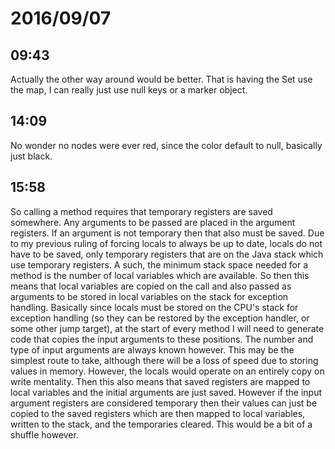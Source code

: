 # 2016/09/07

## 09:43

Actually the other way around would be better. That is having the Set use the
map, I can really just use null keys or a marker object.

## 14:09

No wonder no nodes were ever red, since the color default to null, basically
just black.

## 15:58

So calling a method requires that temporary registers are saved somewhere. Any
arguments to be passed are placed in the argument registers. If an argument
is not temporary then that also must be saved. Due to my previous ruling of
forcing locals to always be up to date, locals do not have to be saved, only
temporary registers that are on the Java stack which use temporary
registers. A such, the minimum stack space needed for a method is the number
of local variables which are available. So then this means that local variables
are copied on the call and also passed as arguments to be stored in local
variables on the stack for exception handling. Basically since locals must be
stored on the CPU's stack for exception handling (so they can be restored by
the exception handler, or some other jump target), at the start of every method
I will need to generate code that copies the input arguments to these
positions. The number and type of input arguments are always known however.
This may be the simplest route to take, although there will be a loss of speed
due to storing values in memory. However, the locals would operate on an
entirely copy on write mentality. Then this also means that saved registers are
mapped to local variables and the initial arguments are just saved. However if
the input argument registers are considered temporary then their values can
just be copied to the saved registers which are then mapped to local variables,
written to the stack, and the temporaries cleared. This would be a bit of a
shuffle however.

